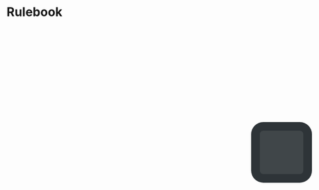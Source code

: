 # Rulebook

<div class="fenetre" style="
  position: fixed !important;
  width: 100px; 
  height: 100px; 
  background-color: rgba(44,50,54,0.9); 
  border:none;
  cursor: pointer;
  hover: 101%;
  right: 3%;
  top: 9%;
  border: 20px solid rgba(44,50,54,0.9);
  border-radius: 20%;">
  <img id="image" src="img1.png" name="randimg" >
  <style>
    .fenetre {background-color: rgb(44,50,54)}
    #image {
      width: 100px;
    }
    #image:not(:active) {
      animation-name: example;
      animation-duration: 4s;
    }
    #image:hover {
      cursor:pointer;
    }
    @keyframes example {
      from {opacity:0;}
      to {opacity: 1;}
    }
  </style>
  <script>
    var images = [ 
      "https://i.ibb.co/Hpp9nFM/d1.png", 
      "https://i.ibb.co/XxwmjbW/d2.png",
      "https://i.ibb.co/KbxCMyW/d3.png",
      "https://i.ibb.co/tbppJVM/d4.png",
      "https://i.ibb.co/2jtdHnb/d5.png",
      "https://i.ibb.co/QQtWTQk/d6.png"];
    init();
    function random_image(images) {
      var random = randomize(images);
      while(images[random] === document.getElementById("image").src){
      random = randomize(images)
    }
    document.getElementById("image").src = images[random].toString();
    }
    function randomize(array){
      return Math.floor((Math.random() * (array.length)));
    }
    function init() {
      document.getElementById("image").addEventListener("click", function(){
      random_image(images);
      });
      random_image(images);
    }
  </script>
</div>